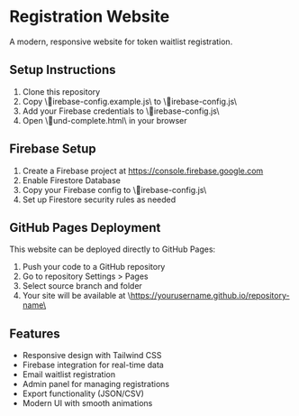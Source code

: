 ﻿#  Registration Website

A modern, responsive website for  token waitlist registration.

## Setup Instructions

1. Clone this repository
2. Copy \irebase-config.example.js\ to \irebase-config.js\
3. Add your Firebase credentials to \irebase-config.js\
4. Open \und-complete.html\ in your browser

## Firebase Setup

1. Create a Firebase project at https://console.firebase.google.com
2. Enable Firestore Database
3. Copy your Firebase config to \irebase-config.js\
4. Set up Firestore security rules as needed

## GitHub Pages Deployment

This website can be deployed directly to GitHub Pages:
1. Push your code to a GitHub repository
2. Go to repository Settings > Pages
3. Select source branch and folder
4. Your site will be available at \https://yourusername.github.io/repository-name\

## Features

- Responsive design with Tailwind CSS
- Firebase integration for real-time data
- Email waitlist registration
- Admin panel for managing registrations
- Export functionality (JSON/CSV)
- Modern UI with smooth animations
